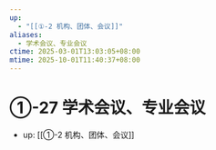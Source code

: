 ```yaml
---
up:
  - "[[①-2 机构、团体、会议]]"
aliases:
  - 学术会议、专业会议
ctime: 2025-03-01T13:03:05+08:00
mtime: 2025-10-01T11:40:37+08:00
---
```


# ①-27 学术会议、专业会议

- up: [[①-2 机构、团体、会议]]
